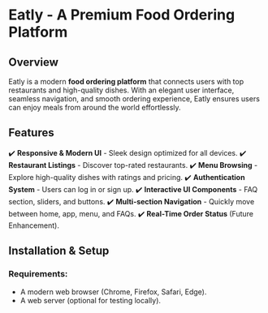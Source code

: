 # Eatly - A Premium Food Ordering Platform

## Overview
Eatly is a modern **food ordering platform** that connects users with top restaurants and high-quality dishes. With an elegant user interface, seamless navigation, and smooth ordering experience, Eatly ensures users can enjoy meals from around the world effortlessly.

## Features
✔️ **Responsive & Modern UI** - Sleek design optimized for all devices.
✔️ **Restaurant Listings** - Discover top-rated restaurants.
✔️ **Menu Browsing** - Explore high-quality dishes with ratings and pricing.
✔️ **Authentication System** - Users can log in or sign up.
✔️ **Interactive UI Components** - FAQ section, sliders, and buttons.
✔️ **Multi-section Navigation** - Quickly move between home, app, menu, and FAQs.
✔️ **Real-Time Order Status** (Future Enhancement).

## Installation & Setup
### Requirements:
- A modern web browser (Chrome, Firefox, Safari, Edge).
- A web server (optional for testing locally).

